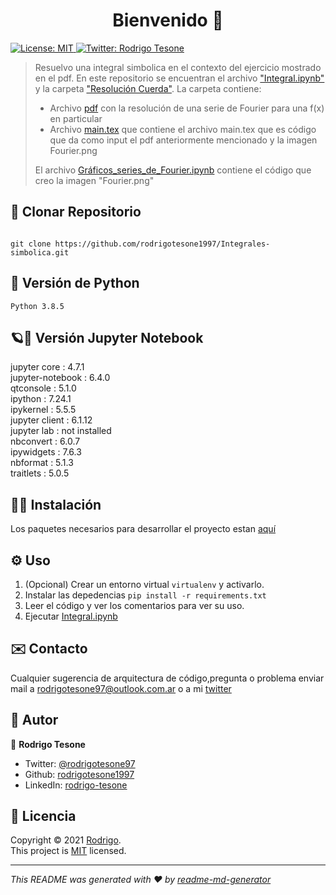 <h1 align="center">Bienvenido 👋</h1>
<p>
  <a href="LICENSE" target="_blank">
    <img alt="License: MIT" src="https://img.shields.io/badge/License-MIT-yellow.svg" />
  </a>
  <a href="https://twitter.com/rodrigotesone97" target="_blank">
    <img alt="Twitter: Rodrigo Tesone" src="https://img.shields.io/twitter/follow/rodrigotesone97.svg?style=social" />
  </a>
</p>

> Resuelvo una integral simbolica en el contexto del ejercicio mostrado en el pdf.
> En este repositorio se encuentran el archivo ["Integral.ipynb"](Integral.ipynb) y la carpeta ["Resolución Cuerda"](Resolución%20cuerda). La carpeta contiene:
> - Archivo [pdf](Resolución%20cuerda/Resoluci_n_cuerda.pdf) con la resolución de una serie de Fourier para una f(x) en particular
> - Archivo [main.tex](Resolución%20cuerda/main.tex) que contiene el archivo main.tex que es código que da como input el pdf anteriormente mencionado y la imagen Fourier.png
>
> El archivo [Gráficos_series_de_Fourier.ipynb](Gráficos_series_de_Fourier.ipynb) contiene el código que creo la imagen "Fourier.png"


## 📂 Clonar Repositorio

```

git clone https://github.com/rodrigotesone1997/Integrales-simbolica.git

```

## 🐍 Versión de Python

```
Python 3.8.5
```

## 🪐📓 Versión Jupyter Notebook

jupyter core     : 4.7.1</br>
jupyter-notebook : 6.4.0</br>
qtconsole        : 5.1.0</br>
ipython          : 7.24.1</br>
ipykernel        : 5.5.5</br>
jupyter client   : 6.1.12</br>
jupyter lab      : not installed</br>
nbconvert        : 6.0.7</br>
ipywidgets       : 7.6.3</br>
nbformat         : 5.1.3</br>
traitlets        : 5.0.5</br>

## 👨‍💻 Instalación

Los paquetes necesarios para desarrollar el proyecto estan [aquí](requirements.txt)

## ⚙️ Uso

1. (Opcional) Crear un entorno virtual `virtualenv` y activarlo.
2. Instalar las depedencias `pip install -r requirements.txt`
3. Leer el código y ver los comentarios para ver su uso.
4. Ejecutar [Integral.ipynb](Integral.ipynb)

## ✉️ Contacto

Cualquier sugerencia de arquitectura de código,pregunta o problema enviar mail a rodrigotesone97@outlook.com.ar o a mi [twitter](https://twitter.com/rodrigotesone97)

## 🤔 Autor

👤 **Rodrigo Tesone**

<!---* Website: xadec
-->
* Twitter: [@rodrigotesone97](https://twitter.com/rodrigotesone97)
* Github: [rodrigotesone1997](https://github.com/rodrigotesone1997)
* LinkedIn: [rodrigo-tesone](https://linkedin.com/in/rodrigo-tesone)

## 📝 Licencia

Copyright © 2021 [Rodrigo](https://github.com/rodrigotesone1997).<br />
This project is [MIT](LICENSE) licensed.

***
_This README was generated with ❤️ by [readme-md-generator](https://github.com/kefranabg/readme-md-generator)_
